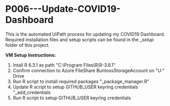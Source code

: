 # P006---Update-COVID19-Dashboard
 This is the automated UiPath process for updating my COVID19 Dashboard. Required installation files and setup scripts can be found in the *_setup* folder of this project.
 
 **VM Setup Instructions:**
  
 1. Intall R 6.3.1 as path "C:\Program Files\R\R-3.6.1" 
 2. Confirm connection to Azure FileShare BuntossStorageAccount on "U:\" Drive
 3. Run R script to install required packages "_package_manager.R"
 4. Update R script to setup GITHUB_USER keyring credentials "_add_credentials
 5. Run R script to setup GITHUB_USER keyring credentials
